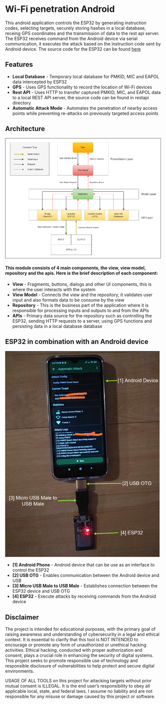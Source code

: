 # Wi-Fi penetration Android

This android application controls the ESP32 by generating instruction codes, selecting targets, securely storing hashes in a local database, receing GPS coordinates and the transmission of data to the rest api server. The ESP32 receives command from the Android device via serial communication, it executes the attack based on the instruction code sent by Android device. The source code for the ESP32 can be found [here](https://github.com/johndeweyzxc/Wi-Fi-Penetration-ESP32)

## Features

- **Local Database** - Temporary local database for PMKID, MIC and EAPOL data intercepted by ESP32
- **GPS** - Uses GPS functionality to record the location of Wi-Fi devices
- **Rest API** - Uses HTTP to transfer captured PMKID, MIC, and EAPOL data to a local REST API server, the source code can be found in restapi directory
- **Automatic Attack Mode** - Automates the penetration of nearby access points while preventing re-attacks on previously targeted access points

## Architecture

<img src="visuals/Command-Launch-Module-Software-Architecture.png" width="800">

#### This module consists of 4 main components, the view, view model, repository and the apis. Here is the brief description of each component:

- **View** - Fragments, buttons, dialogs and other UI components, this is where the user interacts with the system
- **View Model** - Connects the view and the repository, it validates user input and also formats data to be consume by the view
- **Repository** - This is the business part of the application where it is responsible for processing inputs and outputs to and from the APIs
- **APIs** - Primary data source for the repository such as controlling the ESP32, sending HTTP requests to a server, using GPS functions and persisting data in a local database database

## ESP32 in combination with an Android device

<img src="visuals/AWPS-Hardware.png" width="500">

- **[1] Android Phone** - Android device that can be use as an interface to control the ESP32
- **[2] USB OTG** - Enables communication between the Android device and USB
- **[3] Micro USB Male to USB Male** - Establishes connection between the ESP32 device and USB OTG
- **[4] ESP32** - Execute attacks by receiving commands from the Android device

## Disclaimer

The project is intended for educational purposes, with the primary goal of raising awareness and understanding of cybersecurity in a legal and ethical context. It is essential to clarify that this tool is NOT INTENDED to encourage or promote any form of unauthorized or unethical hacking activities. Ethical hacking, conducted with proper authorization and consent, plays a crucial role in enhancing the security of digital systems. This project seeks to promote responsible use of technology and responsible disclosure of vulnerabilities to help protect and secure digital environments.

USAGE OF ALL TOOLS on this project for attacking targets without prior mutual consent is ILLEGAL. It is the end user’s responsibility to obey all applicable local, state, and federal laws. I assume no liability and are not responsible for any misuse or damage caused by this project or software.
